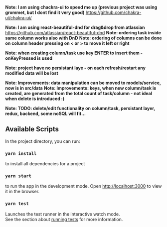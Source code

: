 **Note: I am using chackra-ui to speed me up (previous project was using grommet, but I dont find it very good)**
https://github.com/chakra-ui/chakra-ui/

**Note: I am using react-beautiful-dnd for drag&drop from atlassian**
https://github.com/atlassian/react-beautiful-dnd
**Note: ordering task inside same column works also with DnD**
**Note: ordering of columns can be done on column header pressing on < or > to move it left or right**

**Note: when creating column/task use key ENTER to insert them - onKeyPressed is used**

**Note: project have no persistant laye - on each refresh/restart any modified data will be lost**

**Note: Improvements: data manipulation can be moved to models/service, now is in src/data**
**Note: Improvements: keys, when new column/task is created, are generated from the total count of task/column - not ideal when delete is introduced :)**

**Note: TODO: delete/edit functionality on column/task, persistant layer, redux, backend, some noSQL will fit...**

## Available Scripts
In the project directory, you can run:

### `yarn install`
to install all dependencies for a project

### `yarn start`

to run the app in the development mode.
Open [http://localhost:3000](http://localhost:3000) to view it in the browser.

### `yarn test`

Launches the test runner in the interactive watch mode.\
See the section about [running tests](https://facebook.github.io/create-react-app/docs/running-tests) for more information.

